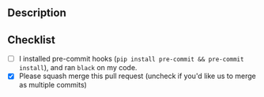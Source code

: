 ## Description
<!--- Describe your changes in detail. -->



## Checklist
<!-- We would appreciate if you comply with our code style guidelines. -->
- [ ] I installed pre-commit hooks (`pip install pre-commit && pre-commit install`), and ran `black` on my code.
- [x] Please squash merge this pull request (uncheck if you'd like us to merge as multiple commits)